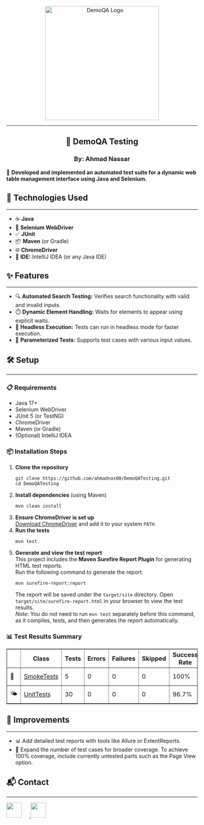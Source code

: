 <p align="center">
  <img src="https://demoqa.com/images/Toolsqa.jpg" alt="DemoQA Logo" width="300">
</p>
<hr>

<h2 align="center">🧪 DemoQA Testing</h2>
<h3 align="center">By: Ahmad Nassar</h3>



<p>📌 <strong>Developed and implemented an automated test suite for a dynamic web table management interface using Java and Selenium.</strong></p>

<h2>🚀 Technologies Used</h2>
<hr>
<ul>
  <li>☕ <strong>Java</strong></li>
  <li>🧭 <strong>Selenium WebDriver</strong></li>
  <li>✅ <strong>JUnit</strong></li>
  <li>📦 <strong>Maven</strong> (or Gradle)</li>
  <li>🌐 <strong>ChromeDriver</strong></li>
  <li>🧠 <strong>IDE:</strong> IntelliJ IDEA (or any Java IDE)</li>
</ul>

<h2>✨ Features</h2>
<hr>
<ul>
  <li>🔍 <strong>Automated Search Testing:</strong> Verifies search functionality with valid and invalid inputs.</li>
  <li>⏱️ <strong>Dynamic Element Handling:</strong> Waits for elements to appear using explicit waits.</li>
  <li>👻 <strong>Headless Execution:</strong> Tests can run in headless mode for faster execution.</li>
  <li>🔁 <strong>Parameterized Tests:</strong> Supports test cases with various input values.</li>
</ul>

<h2>🛠️ Setup</h2>
<hr>

<h3>📋 Requirements</h3>
<ul>
  <li>Java 17+</li>
  <li>Selenium WebDriver</li>
  <li>JUnit 5 (or TestNG)</li>
  <li>ChromeDriver</li>
  <li>Maven (or Gradle)</li>
  <li>(Optional) IntelliJ IDEA</li>
</ul>

<h3>📦 Installation Steps</h3>
<ol>
  <li><strong>Clone the repository</strong>
    <pre><code class="language-bash">git clone https://github.com/ahmadnas00/DemoQATesting.git
cd DemoQATesting</code></pre>
  </li>
  <li><strong>Install dependencies</strong> (using Maven)
    <pre><code class="language-bash">mvn clean install</code></pre>
  </li>
  <li><strong>Ensure ChromeDriver is set up</strong><br>
    <a href="https://chromedriver.chromium.org/downloads" target="_blank">Download ChromeDriver</a> and add it to your system <code>PATH</code>.
  </li>
  <li><strong>Run the tests</strong>
    <pre><code class="language-bash">mvn test</code></pre>
  </li>
  <li><strong>Generate and view the test report</strong><br>
    This project includes the <strong>Maven Surefire Report Plugin</strong> for generating HTML test reports.<br>
    Run the following command to generate the report:
    <pre><code class="language-bash">mvn surefire-report:report</code></pre>
    The report will be saved under the <code>target/site</code> directory. Open <code>target/site/surefire-report.html</code> in your browser to view the test results.<br>
    <em>Note:</em> You do not need to run <code>mvn test</code> separately before this command, as it compiles, tests, and then generates the report automatically.
  </li>
</ol>


<h3>📊 Test Results Summary</h3>
<table border="1" cellpadding="6" cellspacing="0">
  <thead>
    <tr>
      <th></th>
      <th>Class</th>
      <th>Tests</th>
      <th>Errors</th>
      <th>Failures</th>
      <th>Skipped</th>
      <th>Success Rate</th>
      <th>Time</th>
    </tr>
  </thead>
  <tbody>
    <tr>
      <td>🌟</td>
      <td><a href="#">SmokeTests</a></td>
      <td>5</td>
      <td>0</td>
      <td>0</td>
      <td>0</td>
      <td>100%</td>
      <td>24.71 s</td>
    </tr>
    <tr>
      <td>🌤️</td>
      <td><a href="#">UnitTests</a></td>
      <td>30</td>
      <td>0</td>
      <td>0</td>
      <td>0</td>
      <td>96.7%</td>
      <td>144.6 s</td>
    </tr>
  </tbody>
</table>



<h2>🧩 Improvements</h2>
<hr>
<ul>
  <li>📊 Add detailed test reports with tools like Allure or ExtentReports.</li>
  <li>🔁 Expand the number of test cases for broader coverage. To achieve 100% coverage, include currently untested parts such as the Page View option.</li>
</ul>

<h2>📬 Contact</h2>
<hr>
<p>
  <a href="https://www.linkedin.com/in/ahmad0nassar/" target="_blank">
    <img src="https://cdn.jsdelivr.net/gh/devicons/devicon/icons/linkedin/linkedin-original.svg" width="40px" style="margin-right: 20px;">
  </a>
  <a href="https://github.com/ahmadnas00" target="_blank">
    <img src="https://cdn.jsdelivr.net/gh/devicons/devicon/icons/github/github-original.svg" width="40px">
  </a>
</p>
